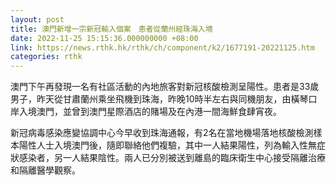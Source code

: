 ```yaml
---
layout: post
title: 澳門新增一宗新冠輸入個案　患者從蘭州經珠海入境
date: 2022-11-25 15:15:36.000000000 +08:00
link: https://news.rthk.hk/rthk/ch/component/k2/1677191-20221125.htm
categories: rthk
---
```


澳門下午再發現一名有社區活動的內地旅客對新冠核酸檢測呈陽性。患者是33歲男子，昨天從甘肅蘭州乘坐飛機到珠海，昨晚10時半左右與同機朋友，由橫琴口岸入境澳門，並曾到澳門星際酒店的賭場及在內港一間海鮮食肆宵夜。

新冠病毒感染應變協調中心今早收到珠海通報，有2名在當地機場落地核酸檢測樣本陽性人士入境澳門後，隨即聯絡他們複驗，其中一人結果陽性，列為輸入性無症狀感染者，另一人結果陰性。兩人已分別被送到離島的臨床衛生中心接受隔離治療和隔離醫學觀察。

